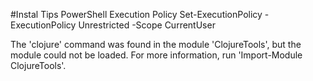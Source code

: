 
#Instal Tips
PowerShell Execution Policy
Set-ExecutionPolicy -ExecutionPolicy Unrestricted -Scope CurrentUser

The 'clojure' command was found in the module 'ClojureTools', but the module could not be loaded. For more information, run 'Import-Module ClojureTools'.